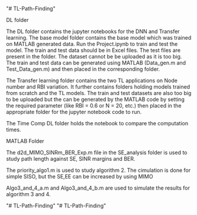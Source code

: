 "# TL-Path-Finding" 

DL folder

The DL folder contains the jupyter notebooks for the DNN and Transfer learning.
The base model folder contains the base model which was trained on MATLAB generated data. Run the Project.ipynb to train and test the model. The train and test 
data should be in Excel files. The test files are present in the folder. The dataset cannot be be uploaded as it is too big. The train and test data can be generated using MATLAB (Data_gen.m and Test_Data_gen.m) and then placed in the corresponding folder. 

The Transfer learning folder contains the two TL applications on Node number and RBI variation. It further contains folders holding models trained from scratch and the TL models. The train and test datasets are also too big to be uploaded but the can be generated by the MATLAB code by setting the required parameter (like RBI = 0.6 or N = 20, etc.) then placed in the appropriate folder for the jupyter notebook code to run.

The Time Comp DL folder holds the notebook to compare the computation times.


MATLAB Folder

The d2d_MIMO_SINRm_BER_Exp.m file in the SE_analysis folder is used to study path length against SE, SINR margins and BER.

The priority_algo1.m is used to study algorithm 2. The cimulation is done for simple SISO, but the SE,EE can be increased by using MIMO

Algo3_and_4_a.m and Algo3_and_4_b.m are used to simulate the results for algorithm 3 and 4.

"# TL-Path-Finding" 
"# TL-Path-Finding" 
